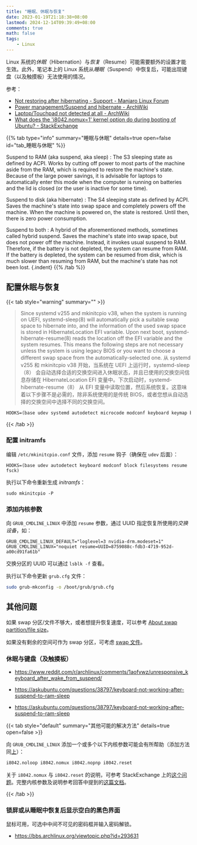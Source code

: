 ```yaml
---
title: "睡眠、休眠与恢复"
date: 2023-01-19T21:18:38+08:00
lastmod: 2024-12-14T09:39:49+08:00
comments: true
math: false
tags:
    - Linux
---
```


Linux 系统的*休眠*（Hibernation）与*恢复*（Resume）可能需要额外的设置才能生效。此外，笔记本上的 Linux 系统从*睡眠*（Suspend）中恢复后，可能出现键盘（以及触摸板）无法使用的情况。

<!--more-->

参考：

- [Not restoring after hibernating - Support - Manjaro Linux Forum](https://forum.manjaro.org/t/not-restoring-after-hibernating/7771)
- [Power management/Suspend and hibernate - ArchWiki](https://wiki.archlinux.org/title/Power_management/Suspend_and_hibernate#Hibernation)
- [Laptop/Touchpad not detected at all - ArchWiki](https://wiki.archlinux.org/title/Laptop#Touchpad_not_detected_at_all)
- [What does the 'i8042.nomux=1' kernel option do during booting of Ubuntu? - StackExchange](https://unix.stackexchange.com/questions/28736/what-does-the-i8042-nomux-1-kernel-option-do-during-booting-of-ubuntu)

{{% tab type="info" summary="睡眠与休眠" details=true open=false id="tab_睡眠与休眠" %}}

Suspend to RAM (aka suspend, aka sleep)
: The S3 sleeping state as defined by ACPI. Works by cutting off power to most parts of the machine aside from the RAM, which is required to restore the machine's state. Because of the large power savings, it is advisable for laptops to automatically enter this mode when the computer is running on batteries and the lid is closed (or the user is inactive for some time).

Suspend to disk (aka hibernate)
: The S4 sleeping state as defined by ACPI. Saves the machine's state into swap space and completely powers off the machine. When the machine is powered on, the state is restored. Until then, there is zero power consumption.

Suspend to both
: A hybrid of the aforementioned methods, sometimes called hybrid suspend. Saves the machine's state into swap space, but does not power off the machine. Instead, it invokes usual suspend to RAM. Therefore, if the battery is not depleted, the system can resume from RAM. If the battery is depleted, the system can be resumed from disk, which is much slower than resuming from RAM, but the machine's state has not been lost.
{.indent}
{{% /tab %}}

## 配置休眠与恢复

{{< tab style="warning" summary="" >}}
> Since systemd v255 and mkinitcpio v38, when the system is running on UEFI, systemd-sleep(8) will automatically pick a suitable swap space to hibernate into, and the information of the used swap space is stored in HibernateLocation EFI variable. Upon next boot, systemd-hibernate-resume(8) reads the location off the EFI variable and the system resumes. This means the following steps are not necessary unless the system is using legacy BIOS or you want to choose a different swap space from the automatically-selected one.
> 从 systemd v255 和 mkinitcpio v38 开始，当系统在 UEFI 上运行时，systemd-sleep（8） 会自动选择合适的交换空间进入休眠状态，并且已使用的交换空间信息存储在 HibernateLocation EFI 变量中。下次启动时，systemd-hibernate-resume（8） 从 EFI 变量中读取位置，然后系统恢复。这意味着以下步骤不是必需的，除非系统使用的是传统 BIOS，或者您想从自动选择的交换空间中选择不同的交换空间。

```txt
HOOKS=(base udev systemd autodetect microcode modconf keyboard keymap block filesystems)
```
{{< /tab >}}

### 配置 initramfs

编辑 `/etc/mkinitcpio.conf` 文件，添加 `resume` 钩子（确保在 `udev` 后面）：

```xxx
HOOKS=(base udev autodetect keyboard modconf block filesystems resume fsck)
```

执行以下命令重新生成 *initramfs*：

```xxx
sudo mkinitcpio -P
```

### 添加内核参数

向 `GRUB_CMDLINE_LINUX` 中添加 `resume` 参数，通过 UUID 指定恢复所使用的*交换设备*，如：

```xxx
GRUB_CMDLINE_LINUX_DEFAULT="loglevel=3 nvidia-drm.modeset=1"
GRUB_CMDLINE_LINUX="noquiet resume=UUID=8759088c-fdb3-4719-952d-a00cd91fa61b"
```

交换分区的 UUID 可以通过 `lsblk -f` 查看。

执行以下命令更新 `grub.cfg` 文件：

```bash
sudo grub-mkconfig -o /boot/grub/grub.cfg
```

## 其他问题

如果 swap 分区/文件不够大，或者想提升恢复速度，可以参考 [About swap partition/file size](https://wiki.archlinux.org/title/Power_management/Suspend_and_hibernate#About_swap_partition/file_size)。

如果没有剩余的空间可作为 swap 分区，可考虑 [swap 文件](https://wiki.archlinux.org/title/Swap#Swap_file)。

### 休眠与键盘（及触摸板）

- https://www.reddit.com/r/archlinux/comments/1aofvwz/unresponsive_keyboard_after_wake_from_suspend/
- https://askubuntu.com/questions/38797/keyboard-not-working-after-suspend-to-ram-sleep

- https://askubuntu.com/questions/38797/keyboard-not-working-after-suspend-to-ram-sleep

{{< tab style="default" summary="其他可能的解决方法" details=true open=false >}}

向 `GRUB_CMDLINE_LINUX` 添加一个或多个以下内核参数可能会有所帮助（添加方法同[上](#添加内核参数)）：

```txt
i8042.noloop i8042.nomux i8042.nopnp i8042.reset
```

关于 `i8042.nomux` 与 `i8042.reset` 的说明，可参考 StackExchange 上的[这个问题](https://unix.stackexchange.com/questions/28736/what-does-the-i8042-nomux-1-kernel-option-do-during-booting-of-ubuntu)。完整内核参数及说明参考回答中提到的[这篇文档](https://www.kernel.org/doc/Documentation/admin-guide/kernel-parameters.txt)。

{{< /tab >}}

### 锁屏或从睡眠中恢复后显示空白的黑色界面

鼠标可用，可选中中间不可见的密码框并输入密码解锁。

- https://bbs.archlinux.org/viewtopic.php?id=293631
